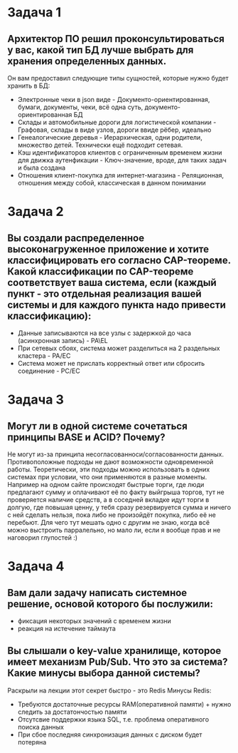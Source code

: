 # Задача 1

## Архитектор ПО решил проконсультироваться у вас, какой тип БД лучше выбрать для хранения определенных данных.

Он вам предоставил следующие типы сущностей, которые нужно будет хранить в БД:

- Электронные чеки в json виде - Документо-ориентированная, бумаги, документы, чеки, всё одна суть, документо-ориентированная БД
- Склады и автомобильные дороги для логистической компании - Графовая, склады в виде узлов, дороги ввиде рёбер, идеально
- Генеалогические деревья - Иерархическая, одни родители, множество детей. Технически ещё подходит сетевая.
- Кэш идентификаторов клиентов с ограниченным временем жизни для движка аутенфикации - Ключ-значение, вроде, для таких задач и была создана
- Отношения клиент-покупка для интернет-магазина - Реляционная, отношения между собой, классическая в данном понимании


# Задача 2

## Вы создали распределенное высоконагруженное приложение и хотите классифицировать его согласно CAP-теореме. Какой классификации по CAP-теореме соответствует ваша система, если (каждый пункт - это отдельная реализация вашей системы и для каждого пункта надо привести классификацию):

- Данные записываются на все узлы с задержкой до часа (асинхронная запись) - PA\EL
- При сетевых сбоях, система может разделиться на 2 раздельных кластера - PA/EC
- Система может не прислать корректный ответ или сбросить соединение - PC/EC


# Задача 3

## Могут ли в одной системе сочетаться принципы BASE и ACID? Почему?

Не могут из-за принципа несогласованноси/согласованности данных. Противоположные подходы не дают возможности одновременной работы. Теоретически, эти подходы можно использовать в одних системах при условии, что они применяются в разные моменты. Например на одном сайте происходят быстрые торги, где люди предлагают сумму и оплачивают её по факту выйгрыша торгов, тут не проверяется наличие средств, а в соседней вкладке идут торги в долгую, где повышая ценну, у тебя сразу резервируется сумма и ничего с ней сделать нельзя, пока либо не произойдёт покупка, либо её не перебьют. Для чего тут мешать одно с другим не знаю, когда всё можно выстроить парралельно, но мало ли, если я вообще прав и не наговорил глупостей :)


# Задача 4

## Вам дали задачу написать системное решение, основой которого бы послужили:

- фиксация некоторых значений с временем жизни
- реакция на истечение таймаута

## Вы слышали о key-value хранилище, которое имеет механизм Pub/Sub. Что это за система? Какие минусы выбора данной системы?

Раскрыли на лекции этот секрет быстро - это Redis
    Минусы Redis:
- Требуются достаточные ресурсы RAM(оперативной памяти) + нужно следить за достатончостью памяти
- Отсутсвие поддержки языка SQL, т.е. проблема оперативного поиска данных
- При сбое последняя синхронизация данных с диском будет потеряна




